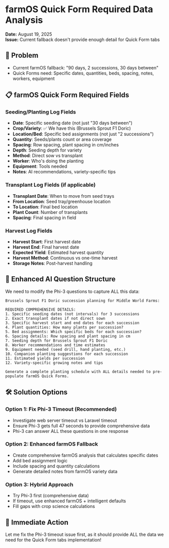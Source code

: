 # farmOS Quick Form Required Data Analysis
**Date:** August 19, 2025  
**Issue:** Current fallback doesn't provide enough detail for Quick Form tabs

## 🎯 **Problem**
- Current farmOS fallback: "90 days, 2 successions, 30 days between"
- Quick Forms need: Specific dates, quantities, beds, spacing, notes, workers, equipment

## 📋 **farmOS Quick Form Required Fields**

### **Seeding/Planting Log Fields**
- **Date**: Specific seeding date (not just "30 days between")
- **Crop/Variety**: ✅ We have this (Brussels Sprout F1 Doric)
- **Location/Bed**: Specific bed assignments (not just "2 successions")
- **Quantity**: Seeds/plants count or area coverage
- **Spacing**: Row spacing, plant spacing in cm/inches
- **Depth**: Seeding depth for variety
- **Method**: Direct sow vs transplant
- **Worker**: Who's doing the planting
- **Equipment**: Tools needed
- **Notes**: AI recommendations, variety-specific tips

### **Transplant Log Fields** (if applicable)
- **Transplant Date**: When to move from seed trays
- **From Location**: Seed tray/greenhouse location
- **To Location**: Final bed location
- **Plant Count**: Number of transplants
- **Spacing**: Final spacing in field

### **Harvest Log Fields**
- **Harvest Start**: First harvest date
- **Harvest End**: Final harvest date
- **Expected Yield**: Estimated harvest quantity
- **Harvest Method**: Continuous vs one-time harvest
- **Storage Notes**: Post-harvest handling

## 🔧 **Enhanced AI Question Structure**

We need to modify the Phi-3 questions to capture ALL this data:

```
Brussels Sprout F1 Doric succession planning for Middle World Farms:

REQUIRED COMPREHENSIVE DETAILS:
1. Specific seeding dates (not intervals) for 3 successions
2. Exact transplant dates if not direct sown
3. Specific harvest start and end dates for each succession
4. Plant quantities: How many plants per succession?
5. Bed assignments: Which specific beds for each succession?
6. Spacing details: Row spacing and plant spacing in cm
7. Seeding depth for Brussels Sprout F1 Doric
8. Worker recommendations and time estimates
9. Equipment needed (seed drill, hand planting, etc.)
10. Companion planting suggestions for each succession
11. Estimated yields per succession
12. Variety-specific growing notes and tips

Generate a complete planting schedule with ALL details needed to pre-populate farmOS Quick Forms.
```

## 🛠️ **Solution Options**

### **Option 1: Fix Phi-3 Timeout (Recommended)**
- Investigate web server timeout vs Laravel timeout
- Ensure Phi-3 gets full 47 seconds to provide comprehensive data
- Phi-3 can answer ALL these questions in one response

### **Option 2: Enhanced farmOS Fallback**
- Create comprehensive farmOS analysis that calculates specific dates
- Add bed assignment logic
- Include spacing and quantity calculations
- Generate detailed notes from farmOS variety data

### **Option 3: Hybrid Approach**
- Try Phi-3 first (comprehensive data)
- If timeout, use enhanced farmOS + intelligent defaults
- Fill gaps with crop science calculations

## 🎯 **Immediate Action**

Let me fix the Phi-3 timeout issue first, as it should provide ALL the data we need for the Quick Form tabs implementation!
